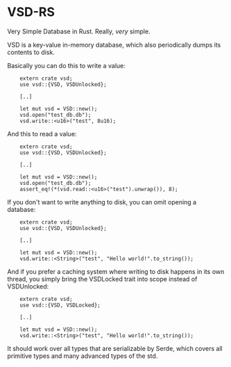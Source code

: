 # VSD-RS
Very Simple Database in Rust. Really, *very* simple.

VSD is a key-value in-memory database, which also periodically dumps its contents to disk.

Basically you can do this to write a value:
```
    extern crate vsd;
    use vsd::{VSD, VSDUnlocked};

    [..]

    let mut vsd = VSD::new();
    vsd.open("test_db.db");
    vsd.write::<u16>("test", 8u16);
```

And this to read a value:
```
    extern crate vsd;
    use vsd::{VSD, VSDUnlocked};

    [..]

    let mut vsd = VSD::new();
    vsd.open("test_db.db");
    assert_eq!(*(vsd.read::<u16>("test").unwrap()), 8);
```

If you don't want to write anything to disk, you can omit opening a database:
```
    extern crate vsd;
    use vsd::{VSD, VSDUnlocked};

    [..]

    let mut vsd = VSD::new();
    vsd.write::<String>("test", "Hello world!".to_string());
```

And if you prefer a caching system where writing to disk happens in its own thread, you simply bring the VSDLocked trait into scope instead of VSDUnlocked:
```
    extern crate vsd;
    use vsd::{VSD, VSDLocked};

    [..]

    let mut vsd = VSD::new();
    vsd.write::<String>("test", "Hello world!".to_string());
```

It should work over all types that are serializable by Serde, which covers all primitive types and many advanced types of the std.